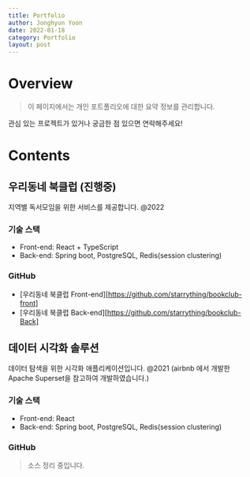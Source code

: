 ```yaml
---
title: Portfolio
author: Jonghyun Yoon
date: 2022-01-18
category: Portfolio
layout: post
---
```


# Overview
> 이 페이지에서는 개인 포트폴리오에 대한 요약 정보를 관리합니다.

관심 있는 프로젝트가 있거나 궁금한 점 있으면 연락해주세요!

# Contents
## 우리동네 북클럽 (진행중)
지역별 독서모임을 위한 서비스를 제공합니다. @2022
### 기술 스택
- Front-end: React + TypeScript  
- Back-end: Spring boot, PostgreSQL, Redis(session clustering)  
### GitHub
- [우리동네 북클럽 Front-end][https://github.com/starrything/bookclub-front]  
- [우리동네 북클럽 Back-end][https://github.com/starrything/bookclub-Back]  

## 데이터 시각화 솔루션
데이터 탐색을 위한 시각화 애플리케이션입니다. @2021
(airbnb 에서 개발한 Apache Superset을 참고하여 개발하였습니다.)
### 기술 스택
- Front-end: React  
- Back-end: Spring boot, PostgreSQL, Redis(session clustering)  
### GitHub
> 소스 정리 중입니다.
